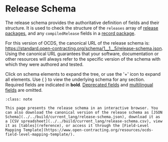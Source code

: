 # Release Schema

The release schema provides the authoritative definition of fields and their structure. It is used to check the structure of the `releases` array of [release packages](release_package), and any `compiledRelease` fields in a [record package](record_package).

For this version of OCDS, the canonical URL of the release schema is: <https://standard.open-contracting.org/schema/1__1__5/release-schema.json>. Using the canonical URL guarantees that your software, documentation or other resources will always refer to the specific version of the schema with which they were authored and tested.

Click on schema elements to expand the tree, or use the '+' icon to expand all elements. Use { } to view the underlying schema for any section. Required fields are indicated in **bold**. [Deprecated fields](../governance/deprecation) and [multilingual fields](reference.md#language) are omitted.

```{admonition} Browsing the schema
:class: note

This page presents the release schema in an interactive browser. You can also download the canonical version of the release schema as [JSON Schema](../../build/current_lang/release-schema.json), download it as a [CSV spreadsheet](../../build/current_lang/release-schema.csv), view it as [tables](reference), or access it through the [Field-Level Mapping Template](https://www.open-contracting.org/resources/ocds-field-level-mapping-template/).
```

<script src="../../_static/docson/public/js/widget.js" data-schema="../../../release-schema.json"></script>
